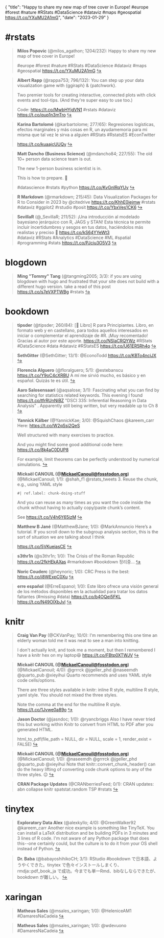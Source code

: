 {
  "title": "Happy to share my new map of tree cover in Europe! #europe #forest #nature #RStats #DataScience #dataviz #maps #geospatial https://t.co/YXuMU2A1mG",
  "date": "2023-01-29"
}

# #rstats

> **Milos Popovic** (@milos_agathon; 1204/232): Happy to share my new map of tree cover in Europe!
> >
> #europe #forest #nature #RStats #DataScience #dataviz #maps #geospatial https://t.co/YXuMU2A1mG  [&#8618;](https://twitter.com/milos_agathon/status/1619440254112649216)

<!-- -->


> **Albert Rapp** (@rappa753; 796/132): You can step up your data visualization game with {ggiraph} &amp; {patchwork}.
> >
> Two premier tools for creating interactive, connected plots with click events and tool-tips. (And they're super easy to use too.)
> >
> Code: https://t.co/MwbHYjdVN1
> #rstats #dataviz https://t.co/qup1n3mTro  [&#8618;](https://twitter.com/rappa753/status/1619364792669700097)

<!-- -->


> **Karina Bartolomé** (@karbartolome; 277/65): Regresiones logísticas, efectos marginales y más cosas en R, un ayudamemoria para mi misma que tal vez le sirva a alguien
> #RStats #RstatsES #EconTwitter 
> >
> https://t.co/kuaajcUUQy  [&#8618;](https://twitter.com/karbartolome/status/1619350325646983168)

<!-- -->


> **Matt Dancho (Business Science)** (@mdancho84; 227/55): The old 10+ person data science team is out.
> >
> The new 1-person business scientist is in. 
> >
> This is how to prepare. 🧵
> >
> #datascience #rstats #python https://t.co/KvGnIRqYUv  [&#8618;](https://twitter.com/mdancho84/status/1619323212718043136)

<!-- -->


> **R Markdown** (@rmarkdown; 215/45): Data Visualization Packages for R to Consider in 2023 by @citedrive https://t.co/KhhE0iejmw #rstats #dataviz #ggplot2 #rstudio #posit https://t.co/YbxVes1CK6  [&#8618;](https://twitter.com/rmarkdown/status/1619361983589138432)

<!-- -->


> **SevillaR** (@_SevillaR; 211/52): ¡Una introducción al modelado bayesiano jerárquico con R, JAGS y STAN!
> Esta técnica te permite incluir incertidumbres y sesgos en tus datos, haciéndolos más realistas y preciso
> 🔗 https://t.co/kS64YYeWt3   
> #dataviz #RStats #Analytics #DataScience #ML #spatial #programming #stats https://t.co/PJciu3O5V3  [&#8618;](https://twitter.com/_SevillaR/status/1619241119878975488)

<!-- -->


# blogdown

> **Ming "Tommy" Tang** (@tangming2005; 3/3): if you are using blogdown with hugo and frustrated that your site does not build with a different hugo version. take a read of this post https://t.co/s7eVXPTWBg #rstats  [&#8618;](https://twitter.com/tangming2005/status/1618694947649261568)

<!-- -->


# bookdown

> **tipsder** (@tipsder; 260/84): [📕 Libro] R para Principiantes.
> Libro, en formato web y en castellano, para todos aquellos interesados en iniciar o complementar el aprendizaje de #R.
> ¡Muy recomentado!
> Gracias al autor por este aporte.
> https://t.co/NSlaCRQYWz
> #RStats 
> #DataScience 
> #data 
> #dataviz 
> #RStatsES https://t.co/U61ER5Rh4o  [&#8618;](https://twitter.com/tipsder/status/1619058568199811073)

<!-- -->


> **SethGitter** (@SethGitter; 13/1): @EconoTodd https://t.co/KBTo4nciJX  [&#8618;](https://twitter.com/SethGitter/status/1617891279802888193)

<!-- -->


> **Florencia Alguero** (@floralguero; 5/1): @estebanscu https://t.co/Y9oC4cXRBU
> A mí me sirvió mucho, es básico y en español. Quizás te es útil.  [&#8618;](https://twitter.com/floralguero/status/1617909976948965379)

<!-- -->


> **Aaro Salosensaari** (@aqsalose; 3/1): Fascinating what you can find by searching for statistics related keywords. This evening I found https://t.co/tfrRUnNiBZ "DSCI 335: Inferential Reasoning in Data Analysis" . Apparently still being written, but very readable up to Ch 8  [&#8618;](https://twitter.com/aqsalose/status/1618371428612714496)

<!-- -->


> **Yannick Kälber** (@YannickKae; 3/0): @SquishChaos @kareem_carr Here: https://t.co/W2qSsi2QeS
> >
> Well structured with many exercises to practice.
> >
> And you might find some good additional code here: https://t.co/8k4aC0DUP8
> >
> For example, limit theorems can be perfectly understood by numerical simulations.  [&#8618;](https://twitter.com/YannickKae/status/1617803921829040133)

<!-- -->


> **Mickaël CANOUIL (@MickaelCanouil@fosstodon.org)** (@MickaelCanouil; 1/1): @shah_f1 @rstats_tweets 3. Reuse the chunk, e.g., using YAML style
> ```{r}
> #| ref.label: chunk-doing-stuff
> ```
> >
> And you can reuse as many times as you want the code inside the chunk without having to actually copy/paste chunk’s content.
> >
> See https://t.co/V4h6Y65izM  [&#8618;](https://twitter.com/MickaelCanouil/status/1618175720580321283)

<!-- -->


> **Matthew B Jané** (@MatthewBJane; 1/0): @MarkAnnuncio Here’s a tutorial. If you scroll down to the subgroup analysis section, this is the sort of situation we are talking about I think
> >
> https://t.co/5VKueiasCE  [&#8618;](https://twitter.com/MatthewBJane/status/1619478673039695872)

<!-- -->


> **s3thr1n** (@s3thr1n; 1/0): The Crisis of the Roman Republic https://t.co/2fkHEkAXas #rmarkdown #bookdown 정리중...  [&#8618;](https://twitter.com/s3thr1n/status/1619419950493634560)

<!-- -->


> **Noric Couderc** (@heynoric; 1/0): CRC Press is the best: https://t.co/i8WExpC0Xu  [&#8618;](https://twitter.com/heynoric/status/1618677141541113859)

<!-- -->


> **erre español** (@ErreEspanol; 1/0): Este libro ofrece una visión general de los métodos disponibles en la actualidad para tratar los datos faltantes (#missing #data)
> https://t.co/b4OQei5FKL https://t.co/N49OlXbJvl  [&#8618;](https://twitter.com/ErreEspanol/status/1617849638832463872)

<!-- -->


# knitr

> **Craig Van Pay** (@CKVanPay; 10/0): I'm remembering this one time an elderly woman told me it was neat to see a man into knitting.
> >
> I don't actually knit, and took me a moment, but then I remembered I have a knitr hex on my laptop😆 https://t.co/FBtp0XTWJV  [&#8618;](https://twitter.com/CKVanPay/status/1618983661382299648)

<!-- -->


> **Mickaël CANOUIL (@MickaelCanouil@fosstodon.org)** (@MickaelCanouil; 4/0): @grrrck @jgeller_phd @naseemdh @quarto_pub @xieyihui Quarto recommends and uses YAML style code cells/options.
> >
> There are three styles available in knitr: inline R style, multiline R style, yaml style.
> You should not mixed the three styles.
> >
> Note the comma at the end for the multiline R style. https://t.co/1Jvwe0a89o  [&#8618;](https://twitter.com/MickaelCanouil/status/1617650543484358657)

<!-- -->


> **Jason Doctor** (@jasndoc; 1/0): @ryancbriggs Also I have never tried this but working within Knitr to convert from HTML to PDF after you generated HTML.
> >
> html_to_pdf(file_path = NULL, dir = NULL, scale = 1, render_exist = FALSE)  [&#8618;](https://twitter.com/jasndoc/status/1618658247598288896)

<!-- -->


> **Mickaël CANOUIL (@MickaelCanouil@fosstodon.org)** (@MickaelCanouil; 1/0): @naseemdh @grrrck @jgeller_phd @quarto_pub @xieyihui Note that knitr::convert_chunk_header() can do the heavy lifting of converting code chunk options to any of the three styles. 😉  [&#8618;](https://twitter.com/MickaelCanouil/status/1617752008374747137)

<!-- -->


> **CRAN Package Updates** (@CRANberriesFeed; 0/1): CRAN updates: abn collapse knitr spatstat.random TSP #rstats  [&#8618;](https://twitter.com/CRANberriesFeed/status/1618202618064420864)

<!-- -->


# tinytex

> **Exploratory Data Alex** (@alexkyllo; 4/0): @GreenWalker92 @kareem_carr Another nice example is something like TinyTeX. You can install a LaTeX distribution and be building PDFs in 3 minutes and 3 lines of R code. I'm not aware of any Python package that does this--one certainly could, but the culture is to do it from your OS shell instead of Python.  [&#8618;](https://twitter.com/alexkyllo/status/1617209459092389889)

<!-- -->


> **Dr. Baba** (@babayoshihikoCH; 3/1): RStudio #bookdown で日本語、ようやくできた。tinytex で色々インストールしまくり、rmdja::pdf_book_ja で成功。今までも単一Rmd、bibなしならできたが、bookdown が難しい。  [&#8618;](https://twitter.com/babayoshihikoCH/status/1616602092340379650)

<!-- -->


# xaringan

> **Matheus Sales** (@msales_xaringan; 1/0): @HeleniceAM1 #DamaresNaCadeia  [&#8618;](https://twitter.com/msales_xaringan/status/1617271152484966400)

<!-- -->


> **Matheus Sales** (@msales_xaringan; 1/0): @wdevuono #DamaresNaCadeia  [&#8618;](https://twitter.com/msales_xaringan/status/1617270889703260162)

<!-- -->


